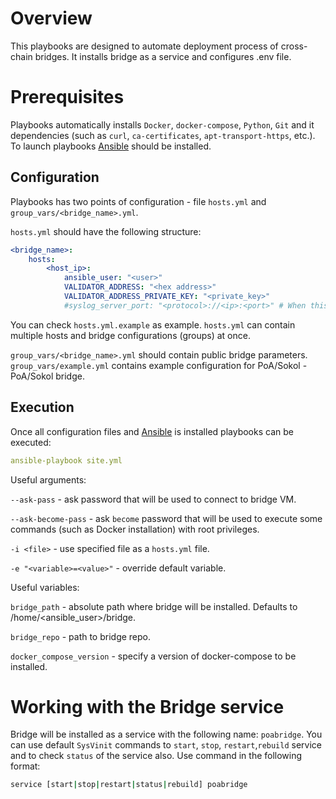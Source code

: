 # Overview

This playbooks are designed to automate deployment process of cross-chain bridges. It installs bridge as a service and configures .env file.

# Prerequisites

Playbooks automatically installs `Docker`, `docker-compose`, `Python`, `Git` and it dependencies (such as `curl`, `ca-certificates`, `apt-transport-https`, etc.). To launch playbooks [Ansible](https://docs.ansible.com/ansible/latest/installation_guide/intro_installation.html) should be installed.

## Configuration

Playbooks has two points of configuration - file `hosts.yml` and `group_vars/<bridge_name>.yml`. 

`hosts.yml` should have the following structure:

```yaml
<bridge_name>:
    hosts:
        <host_ip>:
            ansible_user: "<user>"
            VALIDATOR_ADDRESS: "<hex address>" 
            VALIDATOR_ADDRESS_PRIVATE_KEY: "<private_key>"
            #syslog_server_port: "<protocol>://<ip>:<port>" # When this parameter is set all bridge logs will be redirected to <ip>:<port> address.
```

You can check `hosts.yml.example` as example. `hosts.yml` can contain multiple hosts and bridge configurations (groups) at once.

`group_vars/<bridge_name>.yml`  should contain public bridge parameters. `group_vars/example.yml` contains example configuration for PoA/Sokol - PoA/Sokol bridge.

## Execution

Once all configuration files and [Ansible](https://docs.ansible.com/ansible/latest/installation_guide/intro_installation.html) is installed playbooks can be executed:

```yaml
ansible-playbook site.yml
```

Useful arguments:

`--ask-pass` - ask password that will be used to connect to bridge VM.

`--ask-become-pass` - ask `become` password that will be used to execute some commands (such as Docker installation) with root privileges.

`-i <file>` - use specified file as a `hosts.yml` file.

`-e "<variable>=<value>"` - override default variable.

Useful variables:

`bridge_path` - absolute path where bridge will be installed. Defaults to /home/<ansible_user>/bridge.

`bridge_repo` - path to bridge repo.

`docker_compose_version` - specify a version of docker-compose to be installed.

# Working with the Bridge service

Bridge will be installed as a service with the following name: `poabridge`. You can use default `SysVinit` commands to `start`, `stop`, `restart`,`rebuild` service and to check `status` of the service also. Use command in the following format:
```bash
service [start|stop|restart|status|rebuild] poabridge
```
